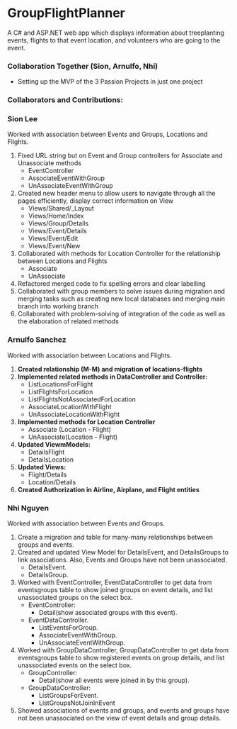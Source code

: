 # GroupFlightPlanner

A C# and ASP.NET web app which displays information about treeplanting events, flights to that event location, and volunteers who are going to the event.

### Collaboration Together (Sion, Arnulfo, Nhi)
- Setting up the MVP of the 3 Passion Projects in just one project

### Collaborators and Contributions:
### Sion Lee 
Worked with association between Events and Groups, Locations and Flights.
1. Fixed URL string but on Event and Group controllers for Associate and Unassociate methods
   - EventController
   - AssociateEventWithGroup
   - UnAssociateEventWithGroup
2. Created new header menu to allow users to navigate through all the pages efficiently, display correct information on View
   - Views/Shared/_Layout
   - Views/Home/Index
   - Views/Group/Details
   - Views/Event/Details
   - Views/Event/Edit
   - Views/Event/New
3. Collaborated with methods for Location Controller for the relationship between Locations and Flights
    - Associate 
    - UnAssociate
4. Refactored merged code to fix spelling errors and clear labelling
5. Collaborated with group members to solve issues during migration and merging tasks such as creating new local databases and merging main branch into working branch
6. Collaborated with problem-solving of integration of the code as well as the elaboration of related methods

### Arnulfo Sanchez
Worked with association between Locations and Flights.
1. **Created relationship (M-M) and migration of locations-flights**
2. **Implemented related methods in DataController and Controller:**
    - ListLocationsForFlight
    - ListFlightsForLocation
    - ListFlightsNotAssociatedForLocation
    - AssociateLocationWithFlight
    - UnAssociateLocationWithFlight 
3. **Implemented methods for Location Controller**
    - Associate (Location - Flight)
    - UnAssociate(Location - Flight)
4. **Updated ViewmModels:**
    - DetailsFlight
    - DetailsLocation
5. **Updated Views:**
    - Flight/Details
    - Location/Details
6. **Created Authorization in Airline, Airplane, and Flight entities**

### Nhi Nguyen
Worked with association between Events and Groups.
1. Create a migration and table for many-many relationships between groups and events.
2. Created and updated View Model for DetailsEvent, and DetailsGroups to link associations. Also, Events and Groups have not been unassociated.
   - DetailsEvent.
   - DetailsGroup.
3. Worked with EventController, EventDataController to get data from eventsgroups table to show joined groups on event details, and list unassociated groups on the select box.
   - EventController:
        - Detail(show associated groups with this event).
   - EventDataController.
     - ListEventsForGroup.
     - AssociateEventWithGroup.
     - UnAssociateEventWithGroup.
4. Worked with GroupDataController, GroupDataController to get data from eventsgroups table to show registered events on group details, and list unassociated events on the       select box.
   - GroupController:
        - Detail(show all events were joined in by this group).
   - GroupDataController:
       - ListGroupsForEvent.
       - ListGroupsNotJoinInEvent
5. Showed associations of events and groups, and events and groups have not been unassociated on the view of event details and group details.

